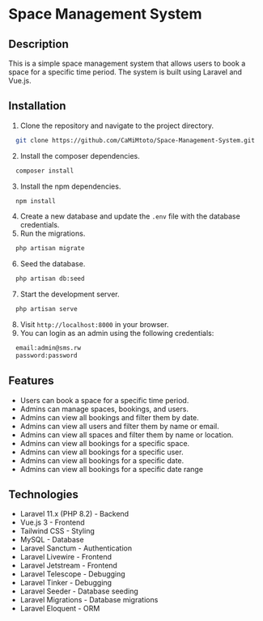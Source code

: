 # Space Management System

## Description

This is a simple space management system that allows users to book a space for a specific time period. The system is
built using Laravel and Vue.js.

## Installation

1. Clone the repository and navigate to the project directory.

  ```bash
    git clone https://github.com/CaMiMtoto/Space-Management-System.git
```

2. Install the composer dependencies.

  ```bash
    composer install
```

3. Install the npm dependencies.

  ```bash
    npm install
```

4. Create a new database and update the `.env` file with the database credentials.
5. Run the migrations.

  ```bash
    php artisan migrate
```

6. Seed the database.

  ```bash
    php artisan db:seed
```

7. Start the development server.

  ```bash
    php artisan serve
```

8. Visit `http://localhost:8000` in your browser.
9. You can login as an admin using the following credentials:

  ```bash
    email:admin@sms.rw
    password:password
```

## Features

- Users can book a space for a specific time period.
- Admins can manage spaces, bookings, and users.
- Admins can view all bookings and filter them by date.
- Admins can view all users and filter them by name or email.
- Admins can view all spaces and filter them by name or location.
- Admins can view all bookings for a specific space.
- Admins can view all bookings for a specific user.
- Admins can view all bookings for a specific date.
- Admins can view all bookings for a specific date range

## Technologies

- Laravel 11.x (PHP 8.2) - Backend
- Vue.js 3 - Frontend
- Tailwind CSS - Styling
- MySQL - Database
- Laravel Sanctum - Authentication
- Laravel Livewire - Frontend
- Laravel Jetstream - Frontend
- Laravel Telescope - Debugging
- Laravel Tinker - Debugging
- Laravel Seeder - Database seeding
- Laravel Migrations - Database migrations
- Laravel Eloquent - ORM
